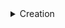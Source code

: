 <details>
<summary>Creation</summary>

- node v16.13.1
- npm 9.5.1

npm initialization

> npm init

webpack install

> npm i webpack webpack-cli -D

\+ webpack.config.js

```js
module.exports = {}
```

markdown-loader for .md files

> npm i markdown-loader

css-loader and style-loader for .css files

> npm i css-loader -D\
> npm i style-loader -D

js into modern js - babel

> npm i babel-loader -D

html webpack plugin

> npm i html-webpack-plugin -D

typescript loader

> npm install typescript ts-loader -D

\+ tsconfig.json

```json
{
  "compilerOptions": {
    "outDir": "./dist/",
    "noImplicitAny": true,
    "module": "es6",
    "target": "es5",
    "jsx": "react",
    "allowJs": true,
    "moduleResolution": "node"
  }
}
```

sass-loader

> npm i sass-loader -D

CopyWebpackPlugin

> npm i copy-webpack-plugin -D
</details>
